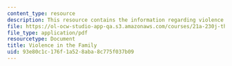 ```yaml
---
content_type: resource
description: This resource contains the information regarding violence in the family.
file: https://ol-ocw-studio-app-qa.s3.amazonaws.com/courses/21a-230j-the-contemporary-american-family-spring-2004/93e80c1c176f1a528aba8c775f037b09_MIT21A_230JS04_19godrum.pdf
file_type: application/pdf
resourcetype: Document
title: Violence in the Family
uid: 93e80c1c-176f-1a52-8aba-8c775f037b09
---
```

